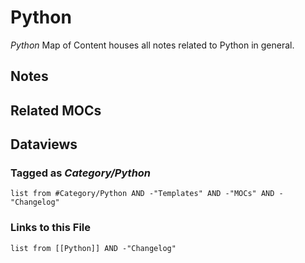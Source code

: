# Python

*Python* Map of Content houses all notes related to Python in general.

## Notes

## Related MOCs

## Dataviews

### Tagged as *Category/Python*

````dataview
list from #Category/Python AND -"Templates" AND -"MOCs" AND -"Changelog"
````

### Links to this File

````dataview
list from [[Python]] AND -"Changelog"
````

